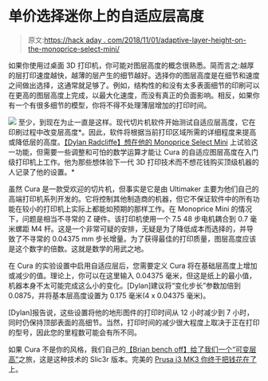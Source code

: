 # 单价选择迷你上的自适应层高度

> 原文:[https://hack aday . com/2018/11/01/adaptive-layer-height-on-the-monoprice-select-mini/](https://hackaday.com/2018/11/01/adaptive-layer-height-on-the-monoprice-select-mini/)

如果你使用过桌面 3D 打印机，你可能对图层高度的概念很熟悉。简而言之:越厚的层打印速度越快，越薄的层产生的细节越好。选择你的图层高度是在细节和速度之间做出选择，这通常就足够了。例如，结构性的和没有太多表面细节的印刷可以在更高的图层高度上完成，以最大化速度，而没有真正的负面影响。相反，如果你有一个有很多细节的模型，你将不得不处理薄层增加的打印时间。

[![](../Images/0e7c3890c76142e69c5d6c030cffb2e7.png)](https://hackaday.com/wp-content/uploads/2018/10/mpvari_detail.jpg) 至少，到现在为止一直是这样。现代切片机软件开始测试自适应层高度，它在印刷过程中改变层高度*。因此，软件将根据当前打印区域所需的详细程度来提高或降低层的高度。[【Dylan Radcliffe】想在他的 Monoprice Select Mini](https://stewardsnotes.ca/2018/10/15/setting-adaptive-layer-height-on-cura-for-the-monoprice-select-mini/) 上试验这一功能，但需要一些调整和可怕的数学运算才能让 Cura 的自适应图层高度在入门级打印机上工作。他为那些想体验下一代 3D 打印技术而不想花钱购买顶级机器的人记录了他的设置。*

虽然 Cura 是一款受欢迎的切片机，但事实是它是由 Ultimaker 主要为他们自己的高端打印机系列开发的。它将控制其他制造商的机器，但它不保证软件中的所有功能在较小的打印机上实际上都能如预期的那样工作。在 Monoprice Mini 的情况下，问题是相当不寻常的 Z 硬件。该打印机使用一个 7.5 48 步电机耦合到 0.7 毫米螺距 M4 杆。这是一个非常可疑的安排，无疑是为了降低成本而选择的，并导致了不寻常的 0.04375 mm 步长增量。为了获得最佳的打印质量，图层高度应该是这个数字的倍数。这就是数学的用武之地。

在 Cura 的实验设置中启用自适应层后，您需要定义 Cura 将在基础层高度上增加或减少的值。理论上，你可以在这里输入 0.04375 毫米，但这是纸上的最小值，机器本身不太可能完成这么小的变化。[Dylan]建议将“变化步长”参数加倍到 0.0875，并将基本层高度设置为 0.175 毫米(4 x 0.04375 毫米)。

[Dylan]报告说，这些设置将他的地形图件的打印时间从 12 小时减少到 7 小时，同时仍保持顶部表面的高细节。当然，打印时间的减少很大程度上取决于正在打印的型号，因此您的里程数可能会有所不同。

如果 Cura 不是你的风格，我们自己的[【Brian bench off】给了我们一个“可变层高”](https://hackaday.com/2017/02/16/hands-on-with-variable-layer-height/)之旅，这是这种技术的 Slic3r 版本。完美的 [Prusa i3 MK3 你终于把钱花在了](http://hackaday.com/2018/10/22/a-close-look-at-the-prusa-i3-mk3/)上。